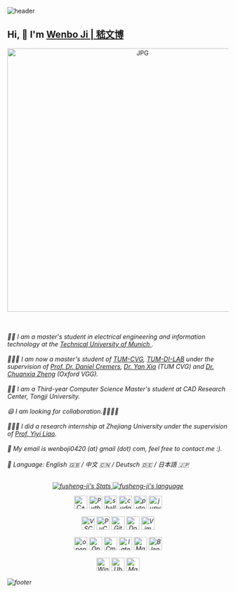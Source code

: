 ![header](https://capsule-render.vercel.app/api?type=waving&&color=gradient&height=80&section=header&fontSize=90) 
## Hi, 👋  I'm <a href="https://fusheng-ji.github.io/" target="_blank">Wenbo Ji | 嵇文博</a> 
<p align="center">
<img  alt="JPG" src="https://user-images.githubusercontent.com/36562829/153739458-8211699c-4b67-4b41-898f-914bf40b48e8.jpg" width="600" title="Say HI">
</p>
<br><br>
<em>👨‍🎓  I am a master's student in electrical engineering and information technology at the <a href="https://www.cit.tum.de/en/cit/home/">Technical University of Munich </a>.
<br><br>
<em>👨🏻‍💻  I am now a master's student of <a href="https://cvg.cit.tum.de/">TUM-CVG</a>, <a href="https://www.mdsi.tum.de/en/di-lab/tum-di-lab/">TUM-DI-LAB</a> under the supervision of <a href="https://cvg.cit.tum.de/members/cremers">Prof. Dr. Daniel Cremers</a>, <a href="https://cvg.cit.tum.de/members/xiya">Dr. Yan Xia</a> (TUM CVG) and <a href="https://chuanxiaz.com/">Dr. Chuanxia Zheng</a> (Oxford VGG).
<br><br>
<em>🙋‍♂️  I am a Third-year Computer Science Master's student at CAD Research Center, Tongji University. 
<br><br>
<em>😄  I am looking for collaboration.🙋‍♂️🙋‍♂️</em>
<br><br>
<em>👨🏻‍💻  I did a research internship at Zhejiang University under the supervision of <a href="https://yiyiliao.github.io/">Prof. Yiyi Liao</a>.
<br><br>
<em>💬 My email is wenboji0420 (at) gmail (dot) com, feel free to contact me :).</em>
<br><br>
<em>🖖  Language: English 🇬🇧 / 中文 🇨🇳 / Deutsch 🇩🇪 / 日本語 🇯🇵</em>
<br><br>


<p align="center">
  <a href="https://github.com/fusheng-ji" class="rich-diff-level-one">
    <img src="https://github-readme-stats.vercel.app/api?username=fusheng-ji&line_height=28&theme=dark#gh-dark-mode-only" alt="fusheng-ji's Stats" >
  </a>
  <a href="https://github.com/fusheng-ji" class="rich-diff-level-one">
    <img src="https://github-readme-stats.vercel.app/api/top-langs/?username=fusheng-ji&layout=donut&theme=dark#gh-dark-mode-only" alt="fusheng-ji's language" >
  </a>

<p align="center">
  <img height="30" src="https://img.shields.io/badge/c++-%2300599C.svg?style=for-the-badge&logo=c%2B%2B&logoColor=white" alt="C++" title="C++">
  <img height="30" src="https://img.shields.io/badge/python-3670A0?style=for-the-badge&logo=python&logoColor=ffdd54" alt="Python" title="Python">
  <img height="30" src="https://img.shields.io/badge/shell_script-%23121011.svg?style=for-the-badge&logo=gnu-bash&logoColor=white" alt="shell" title="shell">
  <img height="30" src="https://img.shields.io/badge/nVIDIA-%2376B900.svg?style=for-the-badge&logo=nVIDIA&logoColor=white" alt="cuda" title="cuda">
  <img height="30" src="https://img.shields.io/badge/PyTorch-%23EE4C2C.svg?style=for-the-badge&logo=PyTorch&logoColor=white" alt="pytorch" title="pytorch">
  <img height="30" src="https://img.shields.io/badge/jupyter-%23FA0F00.svg?style=for-the-badge&logo=jupyter&logoColor=white" title="jupyter-notebook">
</p>

<p align="center">
<img height="30" src="https://img.shields.io/badge/Visual%20Studio%20Code-0078d7.svg?style=for-the-badge&logo=visual-studio-code&logoColor=white" alt="VSCode" title="VSCode">
<img height="30" src="https://img.shields.io/badge/pycharm-143?style=for-the-badge&logo=pycharm&logoColor=black&color=black&labelColor=green" alt="PyCharm" title="PyCharm">
<img height="30" src="https://img.shields.io/badge/git-%23F05033.svg?style=for-the-badge&logo=git&logoColor=white" alt="Git" title="Git">
<img height="30" src="https://img.shields.io/badge/docker-%230db7ed.svg?style=for-the-badge&logo=docker&logoColor=white" alt="Docker" title="Docker">
<img height="30" src="https://img.shields.io/badge/VIM-%2311AB00.svg?style=for-the-badge&logo=vim&logoColor=white" alt="Vim" title="Vim">
</p>
  
<p align="center">
<img height="30" src="https://img.shields.io/badge/OpenGL-%23FFFFFF.svg?style=for-the-badge&logo=opengl" alt="opengl" title="opengl">
<img height="30" src="https://img.shields.io/badge/opencv-%23white.svg?style=for-the-badge&logo=opencv&logoColor=white" alt="OpenCV" title="OpenCV">
<img height="30" src="https://img.shields.io/badge/CMake-%23008FBA.svg?style=for-the-badge&logo=cmake&logoColor=white" alt="Cmake" title="Cmake">
<img height="30" src="https://img.shields.io/badge/latex-%23008080.svg?style=for-the-badge&logo=latex&logoColor=white" alt="latex" title="latex">
<img height="30" src="https://img.shields.io/badge/markdown-%23000000.svg?style=for-the-badge&logo=markdown&logoColor=white" alt="Markdown" title="MarkDown">
<img height="30" src="https://img.shields.io/badge/blender-%23F5792A.svg?style=for-the-badge&logo=blender&logoColor=white" alt="Blender" title="Blender">
</p>

<p align="center">
<img height="30" src="https://img.shields.io/badge/Windows-0078D6?style=for-the-badge&logo=windows&logoColor=white" alt="Windows" title="Windows">
<img height="30" src="https://img.shields.io/badge/Ubuntu-E95420?style=for-the-badge&logo=ubuntu&logoColor=white" alt="Ubuntu" title="Ubuntu">
<img height="30" src="https://img.shields.io/badge/mac%20os-000000?style=for-the-badge&logo=macos&logoColor=F0F0F0" alt="MacOS" title="MacOS">
</p>
  
![footer](https://capsule-render.vercel.app/api?type=waving&&color=gradient&height=80&section=footer&fontSize=90)
